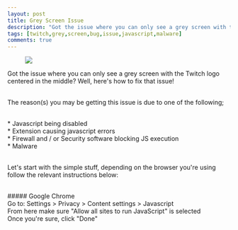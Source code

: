 ```yaml
---
layout: post
title: Grey Screen Issue
description: "Got the issue where you can only see a grey screen with the Twitch logo centered in the middle? Well, here's how to fix that issue!"
tags: [twitch,grey,screen,bug,issue,javascript,malware]
comments: true
---
```


<figure>
    <a href="http://i.imgur.com/nGY7Ld5.png"><img src="http://i.imgur.com/nGY7Ld5.png"></a>
</figure>

Got the issue where you can only see a grey screen with the Twitch logo centered in the middle? Well, here's how to fix that issue!

<br>The reason(s) you may be getting this issue is due to one of the following;

<br>* Javascript being disabled
<br>* Extension causing javascript errors
<br>* Firewall and / or Security software blocking JS execution
<br>* Malware

<br>Let's start with the simple stuff, depending on the browser you're using follow the relevant instructions below:

<br>##### Google Chrome
<br>Go to: Settings > Privacy > Content settings > Javascript
<br>From here make sure "Allow all sites to run JavaScript" is selected
<br>Once you're sure, click "Done"

